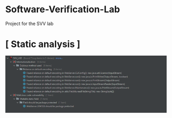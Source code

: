 # Software-Verification-Lab
Project for the SVV lab

# [ Static analysis ]
![Screenshot](src/main/resources/SpotBugs.PNG)
